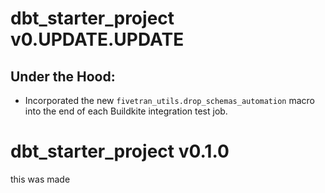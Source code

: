 # dbt_starter_project v0.UPDATE.UPDATE

 ## Under the Hood:

- Incorporated the new `fivetran_utils.drop_schemas_automation` macro into the end of each Buildkite integration test job.

# dbt_starter_project v0.1.0
this was made